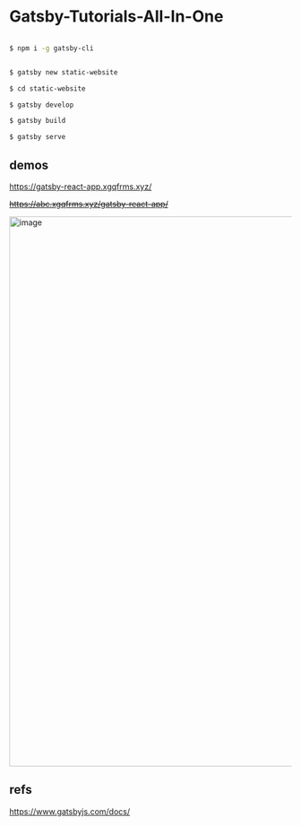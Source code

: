 # Gatsby-Tutorials-All-In-One


```sh

$ npm i -g gatsby-cli

```


```sh

$ gatsby new static-website

$ cd static-website

$ gatsby develop

$ gatsby build

$ gatsby serve

```

## demos

https://gatsby-react-app.xgqfrms.xyz/

~~https://abc.xgqfrms.xyz/gatsby-react-app/~~


<!-- https://cnblogs.xgqfrms.xyz/

https://github.com/xgqfrms/cnblogs/blob/gh-pages/docs/CNAME -->


<img width="981" alt="image" src="https://user-images.githubusercontent.com/7291672/182037819-e44d4827-0e0f-40b9-9568-9f68b027ea2c.png">

## refs

https://www.gatsbyjs.com/docs/
